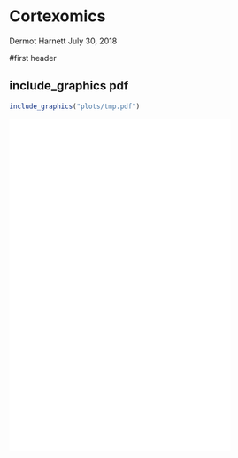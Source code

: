 Cortexomics
================
Dermot Harnett
July 30, 2018

\#first
header

## include\_graphics pdf

``` r
include_graphics("plots/tmp.pdf")
```

<embed src="plots/tmp.pdf" title="caption" alt="caption" width="400px" height="600px" type="application/pdf" />
